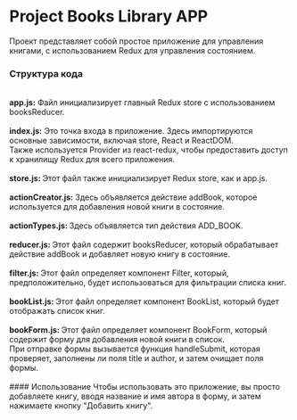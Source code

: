# Project Books Library APP
Проект представляет собой простое приложение для управления книгами, с использованием Redux для управления состоянием.
### Структура кода<br>
<br>
<strong>app.js:</strong> Файл инициализирует главный Redux store с использованием booksReducer.<br>
<br>
<strong>index.js:</strong> Это точка входа в приложение. Здесь импортируются основные зависимости, включая store, React и ReactDOM.<br>
Также используется Provider из react-redux, чтобы предоставить доступ к хранилищу Redux для всего приложения.<br>
<br>
<strong>store.js: </strong> Этот файл также инициализирует Redux store, как и app.js.<br>
<br>
<strong>actionCreator.js:</strong> Здесь объявляется действие addBook, которое используется для добавления новой книги в состояние.<br>
<br>
<strong>actionTypes.js: </strong> Здесь объявляется тип действия ADD_BOOK.<br>
<br>
<strong>reducer.js: </strong> Этот файл содержит booksReducer, который обрабатывает действие addBook и добавляет новую книгу в состояние.<br>
<br>
<strong>filter.js: </strong> Этот файл определяет компонент Filter, который, предположительно, будет использоваться для фильтрации списка книг.<br>
<br>
<strong>bookList.js: </strong> Этот файл определяет компонент BookList, который будет отображать список книг.<br>
<br>
<strong>bookForm.js: </strong> Этот файл определяет компонент BookForm, который содержит форму для добавления новой книги в список. <br>При отправке формы вызывается функция handleSubmit, которая проверяет, заполнены ли поля title и author, и затем очищает поля формы.<br>
<br>
#### Использование
Чтобы использовать это приложение, вы просто добавляете книгу, вводя название и имя автора в форму, и затем нажимаете кнопку "Добавить книгу".
